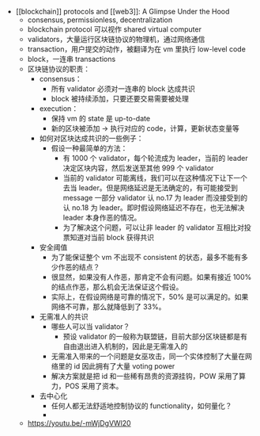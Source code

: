 - [[blockchain]] protocols and [[web3]]: A Glimpse Under the Hood
	- consensus, permissionless, decentralization
	- blockchain protocol 可以视作 shared virtual computer
	- validators，大量运行区块链协议的物理机，通过网络通信
	- transaction，用户提交的动作，被翻译为在 vm 里执行 low-level code
	- block，一连串 transactions
	- 区块链协议的职责：
		- consensus：
			- 所有 validator 必须对一连串的 block 达成共识
			- block 被持续添加，只要还要交易需要被处理
		- execution：
			- 保持 vm 的 state 是 up-to-date
			- 新的区块被添加 -> 执行对应的 code，计算，更新状态变量等
		- 如何对区块达成共识的一些例子：
			- 假设一种最简单的方法：
				- 有 1000 个 validator，每个轮流成为 leader，当前的 leader 决定区块内容，然后发送至其他 999 个 validator
				- 当前的 validator 可能离线，我们可以在这种情况下让下一个去当 leader。但是网络延迟是无法确定的，有可能接受到 message 一部分 validator 认 no.17 为 leader 而没接受到的认 no.18 为 leader。即时假设网络延迟不存在，也无法解决 leader 本身作恶的情况。
				- 为了解决这个问题，可以让非 leader 的 validator 互相比对投票知道对当前 block 获得共识
		- 安全阈值
			- 为了能保证整个 vm 不出现不 consistent 的状态，最多不能有多少作恶的结点？
			- 很显然，如果没有人作恶，那肯定不会有问题。如果有接近 100% 的结点作恶，那么机会无法保证这个假设。
			- 实际上，在假设网络是可靠的情况下，50% 是可以满足的。如果网络不可靠，那么就降低到了 33%。
		- 无需准人的共识
			- 哪些人可以当 validator？
				- 预设 validator 的一般称为联盟链，目前大部分区块链都是有自由退出进入机制的，因此是无需准入的
			- 无需准入带来的一个问题是女巫攻击，同一个实体控制了大量在网络里的 id 因此拥有了大量 voting power
			- 解决方案就是把 id 和一些稀有昂贵的资源挂钩，POW 采用了算力，POS 采用了资本。
		- 去中心化
			- 任何人都无法舒适地控制协议的 functionality，如何量化？
			-
	- https://youtu.be/-mWjDgVWl20